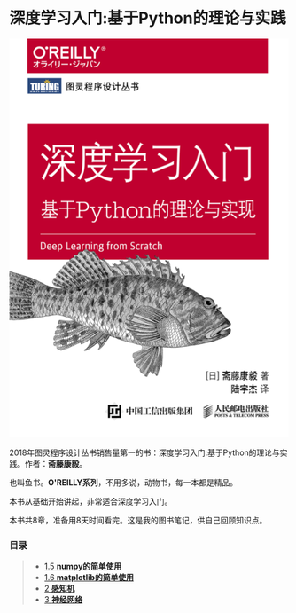 # 深度学习入门:基于Python的理论与实践

<img src="./imgs/cover.png"></img>

2018年图灵程序设计丛书销售量第一的书：深度学习入门:基于Python的理论与实践。作者：**斋藤康毅**。  

也叫鱼书。**O'REILLY系列**，不用多说，动物书，每一本都是精品。  

本书从基础开始讲起，非常适合深度学习入门。  

本书共8章，准备用8天时间看完。这是我的图书笔记，供自己回顾知识点。  

### 目录

> - [1.5 **numpy的简单使用**](1_5.numpy.ipynb)
> - [1.6 **matplotlib的简单使用**](1_6.matplotlib.ipynb)
> - [2 **感知机**](2.perceptron.ipynb)
> - [3 **神经网络**](3.NeuralNetworks.ipynb)